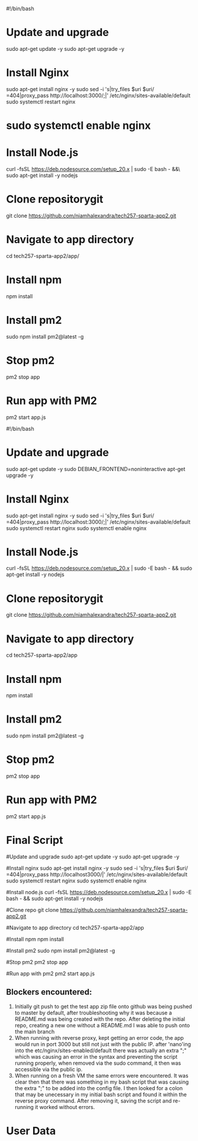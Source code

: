 #!/bin/bash

# Update and upgrade
sudo apt-get update -y
sudo apt-get upgrade -y

# Install Nginx
sudo apt-get install nginx -y
sudo sed -i 's|try_files \$uri \$uri/ =404|proxy_pass http://localhost:3000/;|' /etc/nginx/sites-available/default  
sudo systemctl restart nginx

# sudo systemctl enable nginx

# Install Node.js
curl -fsSL https://deb.nodesource.com/setup_20.x | sudo -E bash - &&\ 
sudo apt-get install -y nodejs

# Clone repositorygit
git clone https://github.com/niamhalexandra/tech257-sparta-app2.git

# Navigate to app directory
cd tech257-sparta-app2/app/

# Install npm
npm install

# Install pm2
sudo npm install pm2@latest -g

# Stop pm2 
pm2 stop app

# Run app with PM2
pm2 start app.js



#!/bin/bash

# Update and upgrade
sudo apt-get update -y
sudo DEBIAN_FRONTEND=noninteractive apt-get upgrade -y

# Install Nginx
sudo apt-get install nginx -y
sudo sed -i 's|try_files \$uri \$uri/ =404|proxy_pass http://localhost:3000/;|' /etc/nginx/sites-available/default 
sudo systemctl restart nginx
sudo systemctl enable nginx

# Install Node.js
curl -fsSL https://deb.nodesource.com/setup_20.x | sudo -E bash - && sudo apt-get install -y nodejs

# Clone repositorygit
git clone https://github.com/niamhalexandra/tech257-sparta-app2.git

# Navigate to app directory
cd tech257-sparta-app2/app

# Install npm
npm install

# Install pm2
sudo npm install pm2@latest -g

# Stop pm2 
pm2 stop app

# Run app with PM2
pm2 start app.js

# Final Script

#Update and upgrade
sudo apt-get update -y
sudo apt-get upgrade -y

#Install nginx
sudo apt-get install nginx -y
sudo sed -i 's|try_files \$uri \$uri/ =404|proxy_pass http://localhost3000/|' /etc/nginx/sites-available/default
sudo systemctl restart nginx
sudo systemctl enable nginx

#Install node.js
curl -fsSL https://deb.nodesource.com/setup_20.x | sudo -E bash - && sudo apt-get install -y nodejs

#Clone repo 
git clone https://github.com/niamhalexandra/tech257-sparta-app2.git

#Navigate to app directory
cd tech257-sparta-app2/app

#Install npm
npm install

#Install pm2
sudo npm install pm2@latest -g

#Stop pm2
pm2 stop app

#Run app with pm2
pm2 start app.js


## Blockers encountered:

1. Initially git push to get the test app zip file onto github was being pushed to master by default, after troubleshooting why it was because a README.md was being created with the repo. After deleting the initial repo, creating a new one without a README.md I was able to push onto the main branch
2. When running with reverse proxy, kept getting an error code, the app would run in port 3000 but still not just with the public IP. after 'nano'ing into the etc/nginx/sites-enabled/default there was actually an extra ";" which was causing an error in the syntax and preventing the script running properly, when removed via the sudo command, it then was accessible via the public ip. 
3. When running on a fresh VM the same errors were encountered. It was clear then that there was something in my bash script that was causing the extra ";" to be added into the config file. I then looked for a colon that may be unecessary in my initial bash script and found it within the reverse proxy command. After removing it, saving the script and re-running it worked without errors.

# User Data

